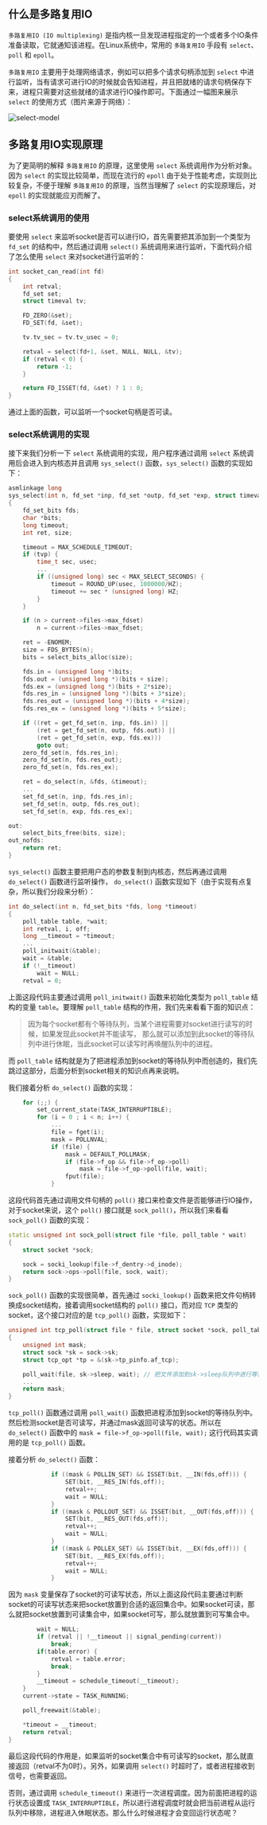 ## 什么是多路复用IO
`多路复用IO (IO multiplexing)` 是指内核一旦发现进程指定的一个或者多个IO条件准备读取，它就通知该进程。在Linux系统中，常用的 `多路复用IO` 手段有 `select`、`poll` 和 `epoll`。

`多路复用IO` 主要用于处理网络请求，例如可以把多个请求句柄添加到 `select` 中进行监听，当有请求可进行IO的时候就会告知进程，并且把就绪的请求句柄保存下来，进程只需要对这些就绪的请求进行IO操作即可。下面通过一幅图来展示 `select` 的使用方式（图片来源于网络）：

![select-model](https://raw.githubusercontent.com/liexusong/linux-source-code-analyze/master/images/select-model.png)

## 多路复用IO实现原理
为了更简明的解释 `多路复用IO` 的原理，这里使用 `select` 系统调用作为分析对象。因为 `select` 的实现比较简单，而现在流行的 `epoll` 由于处于性能考虑，实现则比较复杂，不便于理解 `多路复用IO` 的原理，当然当理解了 `select` 的实现原理后，对 `epoll` 的实现就能应刃而解了。

### select系统调用的使用
要使用 `select` 来监听socket是否可以进行IO，首先需要把其添加到一个类型为 `fd_set` 的结构中，然后通过调用 `select()` 系统调用来进行监听，下面代码介绍了怎么使用 `select` 来对socket进行监听的：
```cpp
int socket_can_read(int fd)
{
    int retval;
    fd_set set;
    struct timeval tv;

    FD_ZERO(&set);
    FD_SET(fd, &set);

    tv.tv_sec = tv.tv_usec = 0;

    retval = select(fd+1, &set, NULL, NULL, &tv);
    if (retval < 0) {
        return -1;
    }

    return FD_ISSET(fd, &set) ? 1 : 0;
}
```
通过上面的函数，可以监听一个socket句柄是否可读。

### select系统调用的实现
接下来我们分析一下 `select` 系统调用的实现，用户程序通过调用 `select` 系统调用后会进入到内核态并且调用 `sys_select()` 函数，`sys_select()` 函数的实现如下：
```cpp
asmlinkage long
sys_select(int n, fd_set *inp, fd_set *outp, fd_set *exp, struct timeval *tvp)
{
    fd_set_bits fds;
    char *bits;
    long timeout;
    int ret, size;

    timeout = MAX_SCHEDULE_TIMEOUT;
    if (tvp) {
        time_t sec, usec;
        ...
        if ((unsigned long) sec < MAX_SELECT_SECONDS) {
            timeout = ROUND_UP(usec, 1000000/HZ);
            timeout += sec * (unsigned long) HZ;
        }
    }

    if (n > current->files->max_fdset)
        n = current->files->max_fdset;

    ret = -ENOMEM;
    size = FDS_BYTES(n);
    bits = select_bits_alloc(size);

    fds.in = (unsigned long *)bits;
    fds.out = (unsigned long *)(bits + size);
    fds.ex = (unsigned long *)(bits + 2*size);
    fds.res_in = (unsigned long *)(bits + 3*size);
    fds.res_out = (unsigned long *)(bits + 4*size);
    fds.res_ex = (unsigned long *)(bits + 5*size);

    if ((ret = get_fd_set(n, inp, fds.in)) ||
        (ret = get_fd_set(n, outp, fds.out)) ||
        (ret = get_fd_set(n, exp, fds.ex)))
        goto out;
    zero_fd_set(n, fds.res_in);
    zero_fd_set(n, fds.res_out);
    zero_fd_set(n, fds.res_ex);

    ret = do_select(n, &fds, &timeout);
    ...
    set_fd_set(n, inp, fds.res_in);
    set_fd_set(n, outp, fds.res_out);
    set_fd_set(n, exp, fds.res_ex);

out:
    select_bits_free(bits, size);
out_nofds:
    return ret;
}
```
`sys_select()` 函数主要把用户态的参数复制到内核态，然后再通过调用 `do_select()` 函数进行监听操作， `do_select()` 函数实现如下（由于实现有点复杂，所以我们分段来分析）：
```cpp
int do_select(int n, fd_set_bits *fds, long *timeout)
{
    poll_table table, *wait;
    int retval, i, off;
    long __timeout = *timeout;
    ...
    poll_initwait(&table);
    wait = &table;
    if (!__timeout)
        wait = NULL;
    retval = 0;
```
上面这段代码主要通过调用 `poll_initwait()` 函数来初始化类型为 `poll_table` 结构的变量 `table`。要理解 `poll_table` 结构的作用，我们先来看看下面的知识点：

> 因为每个socket都有个等待队列，当某个进程需要对socket进行读写的时候，如果发现此socket并不能读写，
> 那么就可以添加到此socket的等待队列中进行休眠，当此socket可以读写时再唤醒队列中的进程。  

而 `poll_table` 结构就是为了把进程添加到socket的等待队列中而创造的，我们先跳过这部分，后面分析到socket相关的知识点再来说明。

我们接着分析 `do_select()` 函数的实现：
```cpp
    for (;;) {
        set_current_state(TASK_INTERRUPTIBLE);
        for (i = 0 ; i < n; i++) {
            ...
            file = fget(i);
            mask = POLLNVAL;
            if (file) {
                mask = DEFAULT_POLLMASK;
                if (file->f_op && file->f_op->poll)
                    mask = file->f_op->poll(file, wait);
                fput(file);
            }
```
这段代码首先通过调用文件句柄的 `poll()` 接口来检查文件是否能够进行IO操作，对于socket来说，这个 `poll()` 接口就是 `sock_poll()`，所以我们来看看 `sock_poll()` 函数的实现：
```cpp
static unsigned int sock_poll(struct file *file, poll_table * wait)
{
    struct socket *sock;

    sock = socki_lookup(file->f_dentry->d_inode);
    return sock->ops->poll(file, sock, wait);
}
```
`sock_poll()` 函数的实现很简单，首先通过 `socki_lookup()` 函数来把文件句柄转换成socket结构，接着调用socket结构的 `poll()` 接口，而对应 `TCP` 类型的socket，这个接口对应的是 `tcp_poll()` 函数，实现如下：
```cpp
unsigned int tcp_poll(struct file * file, struct socket *sock, poll_table *wait)
{
    unsigned int mask;
    struct sock *sk = sock->sk;
    struct tcp_opt *tp = &(sk->tp_pinfo.af_tcp);

    poll_wait(file, sk->sleep, wait); // 把文件添加到sk->sleep队列中进行等待
    ...
    return mask;
}
```
`tcp_poll()` 函数通过调用 `poll_wait()` 函数把进程添加到socket的等待队列中。然后检测socket是否可读写，并通过mask返回可读写的状态。所以在 `do_select()` 函数中的 `mask = file->f_op->poll(file, wait);` 这行代码其实调用的是 `tcp_poll()` 函数。

接着分析 `do_select()` 函数：
```cpp
            if ((mask & POLLIN_SET) && ISSET(bit, __IN(fds,off))) {
                SET(bit, __RES_IN(fds,off));
                retval++;
                wait = NULL;
            }
            if ((mask & POLLOUT_SET) && ISSET(bit, __OUT(fds,off))) {
                SET(bit, __RES_OUT(fds,off));
                retval++;
                wait = NULL;
            }
            if ((mask & POLLEX_SET) && ISSET(bit, __EX(fds,off))) {
                SET(bit, __RES_EX(fds,off));
                retval++;
                wait = NULL;
            }
```
因为 `mask` 变量保存了socket的可读写状态，所以上面这段代码主要通过判断socket的可读写状态来把socket放置到合适的返回集合中。如果socket可读，那么就把socket放置到可读集合中，如果socket可写，那么就放置到可写集合中。

```cpp
        wait = NULL;
        if (retval || !__timeout || signal_pending(current))
            break;
        if(table.error) {
            retval = table.error;
            break;
        }
        __timeout = schedule_timeout(__timeout);
    }
    current->state = TASK_RUNNING;

    poll_freewait(&table);

    *timeout = __timeout;
    return retval;
}
```
最后这段代码的作用是，如果监听的socket集合中有可读写的socket，那么就直接返回（retval不为0时）。另外，如果调用 `select()` 时超时了，或者进程接收到信号，也需要返回。

否则，通过调用 `schedule_timeout()` 来进行一次进程调度。因为前面把进程的运行状态设置成 `TASK_INTERRUPTIBLE`，所以进行进程调度时就会把当前进程从运行队列中移除，进程进入休眠状态。那么什么时候进程才会变回运行状态呢？
